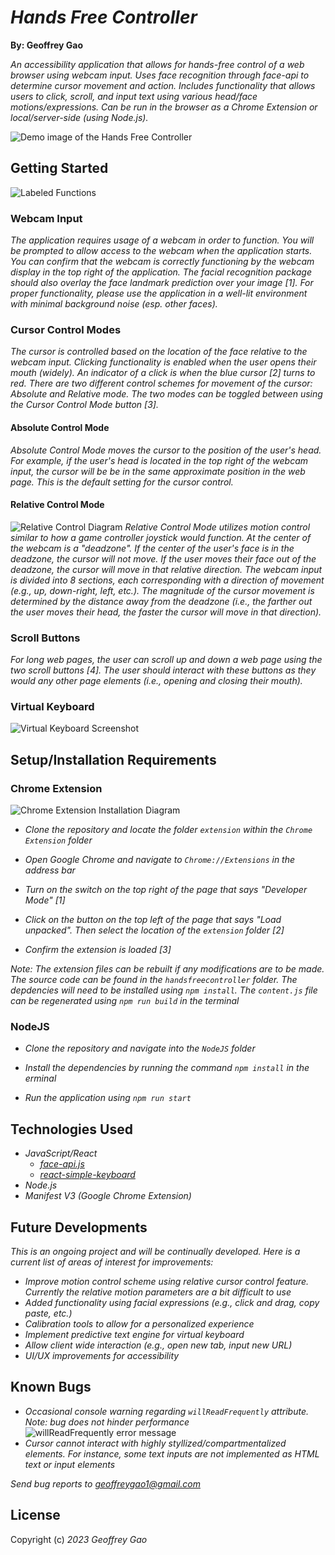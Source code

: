 # _Hands Free Controller_
**By: Geoffrey Gao**

_An accessibility application that allows for hands-free control of a web browser using webcam input. Uses face recognition through face-api to determine cursor movement and action. Includes functionality that allows users to click, scroll, and input text using various head/face motions/expressions. Can be run in the browser as a Chrome Extension or local/server-side (using Node.js)._

![Demo image of the Hands Free Controller](https://imgur.com/RvEv9gb.jpg)

## Getting Started
![Labeled Functions](https://imgur.com/oz3nWZ2.jpg)
### Webcam Input
_The application requires usage of a webcam in order to function. You will be prompted to allow access to the webcam when the application starts. You can confirm that the webcam is correctly functioning by the webcam display in the top right of the application. The facial recognition package should also overlay the face landmark prediction over your image [1]. For proper functionality, please use the application in a well-lit environment with minimal background noise (esp. other faces)._
### Cursor Control Modes
_The cursor is controlled based on the location of the face relative to the webcam input. Clicking functionality is enabled when the user opens their mouth (widely). An indicator of a click is when the blue cursor [2] turns to red.  There are two different control schemes for movement of the cursor: Absolute and Relative mode. The two modes can be toggled between using the Cursor Control Mode button [3]._
#### Absolute Control Mode
_Absolute Control Mode moves the cursor to the position of the user's head. For example, if the user's head is located in the top right of the webcam input, the cursor will be be in the same approximate position in the web page. This is the default setting for the cursor control._
#### Relative Control Mode
![Relative Control Diagram](https://imgur.com/HwkUd54.jpg)
_Relative Control Mode utilizes motion control similar to how a game controller joystick would function. At the center of the webcam is a "deadzone". If the center of the user's face is in the deadzone, the cursor will not move. If the user moves their face out of the deadzone, the cursor will move in that relative direction. The webcam input is divided into 8 sections, each corresponding with a direction of movement (e.g., up, down-right, left, etc.). The magnitude of the cursor movement is determined by the distance away from the deadzone (i.e., the farther out the user moves their head, the faster the cursor will move in that direction)._
### Scroll Buttons
_For long web pages, the user can scroll up and down a web page using the two scroll buttons [4]. The user should interact with these buttons as they would any other page elements (i.e., opening and closing their mouth)._
### Virtual Keyboard
![Virtual Keyboard Screenshot](https://imgur.com/WysV2yz.jpg)

## Setup/Installation Requirements
### Chrome Extension

![Chrome Extension Installation Diagram](https://imgur.com/hJ3iC3f.jpg)

*  _Clone the repository and locate the folder `extension` within the `Chrome Extension` folder_

*  _Open Google Chrome and navigate to `Chrome://Extensions` in the address bar_

*  _Turn on the switch on the top right of the page that says "Developer Mode" [1]_

*  _Click on the button on the top left of the page that says "Load unpacked". Then select the location of the `extension` folder [2]_
* _Confirm the extension is loaded [3]_

  

_Note: The extension files can be rebuilt if any modifications are to be made. The source code can be found in the `handsfreecontroller` folder. The depdencies will need to be installed using `npm install`. The `content.js` file can be regenerated using `npm run build` in the terminal_

  

### NodeJS

*  _Clone the repository and navigate into the `NodeJS` folder_

*  _Install the dependencies by running the command `npm install` in the erminal_

*  _Run the application using `npm run start`_

## Technologies Used
*  _JavaScript/React_
	*  _[face-api.js](https://justadudewhohacks.github.io/face-api.js/docs/index.html)_
	*  _[react-simple-keyboard](https://github.com/hodgef/react-simple-keyboard)_
*  _Node.js_
*  _Manifest V3 (Google Chrome Extension)_
  
## Future Developments
_This is an ongoing project and will be continually developed. Here is a current list of areas of interest for improvements:_
* _Improve motion control scheme using relative cursor control feature. Currently the relative motion parameters are a bit difficult to use_
* _Added functionality using facial expressions (e.g., click and drag, copy paste, etc.)_
* _Calibration tools to allow for a personalized experience_
* _Implement predictive text engine for virtual keyboard_
* _Allow client wide interaction (e.g., open new tab, input new URL)_
* _UI/UX improvements for accessibility_

## Known Bugs

* _Occasional console warning regarding `willReadFrequently` attribute. Note: bug does not hinder performance_
![willReadFrequently error message](https://i.stack.imgur.com/vdV9h.png)
* _Cursor cannot interact with highly styllized/compartmentalized elements. For instance, some text inputs are not implemented as HTML text or input elements_

_Send bug reports to [geoffreygao1@gmail.com](mailto:geoffreygao1@gmail.com)_


## License
Copyright (c) _2023_  _Geoffrey Gao_